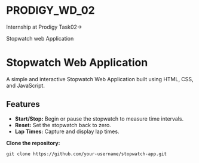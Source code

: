 # PRODIGY_WD_02

Internship at Prodigy Task02-> 

Stopwatch web Application

# Stopwatch Web Application

A simple and interactive Stopwatch Web Application built using HTML, CSS, and JavaScript.

## Features

- **Start/Stop:** Begin or pause the stopwatch to measure time intervals.
- **Reset:** Set the stopwatch back to zero.
- **Lap Times:** Capture and display lap times.

**Clone the repository:**

    git clone https://github.com/your-username/stopwatch-app.git
